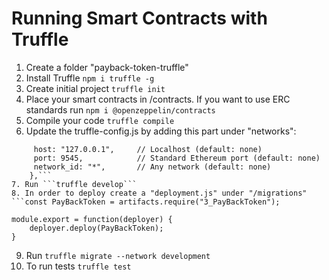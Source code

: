 # Running Smart Contracts with Truffle

1. Create a folder "payback-token-truffle"
2. Install Truffle
```npm i truffle -g```
3. Create initial project
```truffle init```
4. Place your smart contracts in /contracts. If you want to use ERC standards run ```npm i @openzeppelin/contracts```
5. Compile your code
```truffle compile```
6. Update the truffle-config.js by adding this part under "networks":
```  development: {
     host: "127.0.0.1",     // Localhost (default: none)
     port: 9545,            // Standard Ethereum port (default: none)
     network_id: "*",       // Any network (default: none)
    },```
7. Run ```truffle develop```
8. In order to deploy create a "deployment.js" under "/migrations"
```const PayBackToken = artifacts.require("3_PayBackToken");
	
module.export = function(deployer) {
    deployer.deploy(PayBackToken);
}
```
9. Run ```truffle migrate --network development```
10. To run tests ```truffle test```